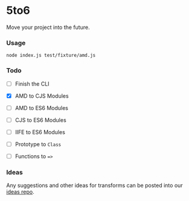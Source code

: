 # 5to6
Move your project into the future.

### Usage

`node index.js test/fixture/amd.js`

### Todo

- [ ] Finish the CLI
- [x] AMD to CJS Modules
- [ ] AMD to ES6 Modules
- [ ] CJS to ES6 Modules
- [ ] IIFE to ES6 Modules
- [ ] Prototype to `Class`
- [ ] Functions to `=>`


### Ideas

Any suggestions and other ideas for transforms can be posted into our [ideas repo](https://github.com/5to6/ideas/issues).